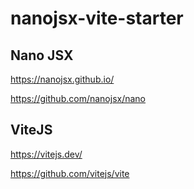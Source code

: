 # nanojsx-vite-starter

## Nano JSX

https://nanojsx.github.io/

https://github.com/nanojsx/nano

## ViteJS

https://vitejs.dev/

https://github.com/vitejs/vite

